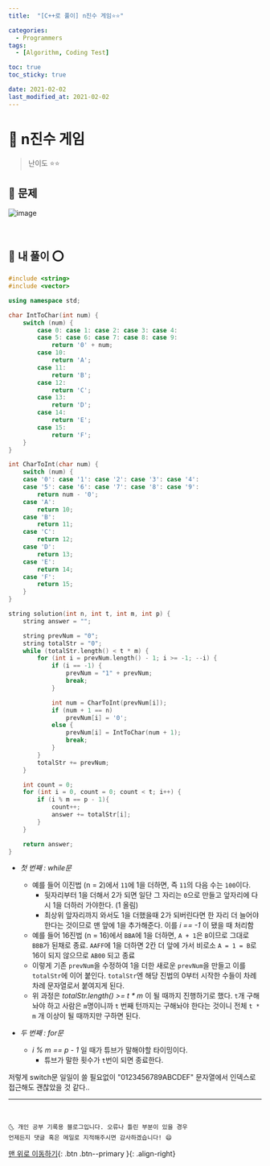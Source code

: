 ```yaml
---
title:  "[C++로 풀이] n진수 게임⭐⭐" 

categories:
  - Programmers
tags:
  - [Algorithm, Coding Test]

toc: true
toc_sticky: true

date: 2021-02-02
last_modified_at: 2021-02-02
---
```


# 📌 n진수 게임

> 난이도 ⭐⭐

## 🚀 문제

![image](https://user-images.githubusercontent.com/42318591/106495960-a9044700-64ff-11eb-82a8-aac55f2a194b.png)

<br>

## 🚀 내 풀이 ⭕

```cpp
#include <string>
#include <vector>

using namespace std;

char IntToChar(int num) {
    switch (num) {
        case 0: case 1: case 2: case 3: case 4:
        case 5: case 6: case 7: case 8: case 9:
            return '0' + num;
        case 10:
            return 'A';
        case 11:
            return 'B';
        case 12:
            return 'C';
        case 13:
            return 'D';
        case 14:
            return 'E';
        case 15:
            return 'F';
    }
}

int CharToInt(char num) {
    switch (num) {
    case '0': case '1': case '2': case '3': case '4':
    case '5': case '6': case '7': case '8': case '9':
        return num - '0';
    case 'A':
        return 10;
    case 'B':
        return 11;
    case 'C':
        return 12;
    case 'D':
        return 13;
    case 'E':
        return 14;
    case 'F':
        return 15;
    }
}

string solution(int n, int t, int m, int p) {
    string answer = "";

    string prevNum = "0";
    string totalStr = "0";
    while (totalStr.length() < t * m) {
        for (int i = prevNum.length() - 1; i >= -1; --i) {
            if (i == -1) {
                prevNum = "1" + prevNum;
                break;
            }

            int num = CharToInt(prevNum[i]);
            if (num + 1 == n) 
                prevNum[i] = '0';
            else {
                prevNum[i] = IntToChar(num + 1);
                break;
            }
        }
        totalStr += prevNum;
    }

    int count = 0;
    for (int i = 0, count = 0; count < t; i++) {
        if (i % m == p - 1){
            count++;
            answer += totalStr[i];
        }
    }

    return answer;
}
```

- *첫 번째 : while문*
  - 예를 들어 이진법 (n = 2)에서 `11`에 1을 더하면, 즉 `11`의 다음 수는 `100`이다. 
    - 뒷자리부터 1을 더해서 2가 되면 일단 그 자리는 `0`으로 만들고 앞자리에 다시 1을 더하러 가야한다. (1 올림)
    - 최상위 앞자리까지 와서도 1을 더했을때 2가 되버린다면 한 자리 더 늘어야 한다는 것이므로 맨 앞에 1을 추가해준다. 이를 *i == -1* 이 됐을 때 처리함
  - 예를 들어 16진법 (n = 16)에서 `BBA`에 1을 더하면, `A + 1`은 `B`이므로 그대로 `BBB`가 된채로 종료. `AAFF`에 1을 더하면 2칸 더 앞에 가서 비로소 `A = 1 = B`로 16이 되지 않으므로 `AB00` 되고 종료 
  - 이렇게 기존 `prevNum`을 수정하여 1을 더한 새로운 `prevNum`을 만들고 이를 `totalStr`에 이어 붙인다. `totalStr`엔 해당 진법의 0부터 시작한 수들이 차례차례 문자열로서 붙여지게 된다. 
  - 위 과정은 *totalStr.length() >= t * m* 이 될 때까지 진행하기로 했다. `t`개 구해놔야 하고 사람은 `m`명이니까 `t` 번째 턴까지는 구해놔야 한다는 것이니 전체 `t * m` 개 이상이 될 때까지만 구하면 된다. 


- *두 번째 : for문*
  - *i % m == p - 1* 일 때가 튜브가 말해야할 타이밍이다. 
    - 튜브가 말한 횟수가 `t`번이 되면 종료한다.


저렇게 switch문 일일이 쓸 필요없이 "0123456789ABCDEF" 문자열에서 인덱스로 접근해도 괜찮았을 것 같다..

***
<br>

    🌜 개인 공부 기록용 블로그입니다. 오류나 틀린 부분이 있을 경우 
    언제든지 댓글 혹은 메일로 지적해주시면 감사하겠습니다! 😄

[맨 위로 이동하기](#){: .btn .btn--primary }{: .align-right}